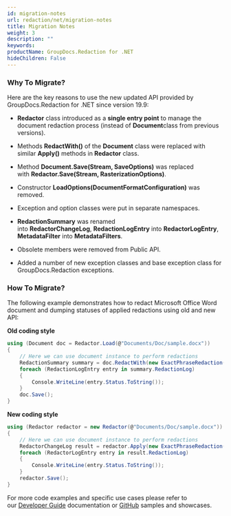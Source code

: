 ```yaml
---
id: migration-notes
url: redaction/net/migration-notes
title: Migration Notes
weight: 3
description: ""
keywords: 
productName: GroupDocs.Redaction for .NET
hideChildren: False
---
```

### Why To Migrate?

  
Here are the key reasons to use the new updated API provided by GroupDocs.Redaction for .NET since version 19.9:

*   **Redactor** class introduced as a **single entry point** to manage the document redaction process (instead of **Document**class from previous versions).
    
*   Methods **RedactWith()** of the **Document** class were replaced with similar **Apply()** methods in **Redactor** class.
    
*   Method **Document.Save(Stream, SaveOptions)** was replaced with **Redactor.Save(Stream, RasterizationOptions)**.
*   Constructor **LoadOptions(DocumentFormatConfiguration)** was removed.  
    
*   Exception and option classes were put in separate namespaces.   
    
*   **RedactionSummary** was renamed into **RedactorChangeLog**, **RedactionLogEntry** into **RedactorLogEntry**, **MetadataFilter** into **MetadataFilters**.  
    
*   Obsolete members were removed from Public API.
    
*   Added a number of new exception classes and base exception class for GroupDocs.Redaction exceptions.  
    

### How To Migrate?

The following example demonstrates how to redact Microsoft Office Word document and dumping statuses of applied redactions using old and new API:  

**Old coding style**

```csharp
using (Document doc = Redactor.Load(@"Documents/Doc/sample.docx"))
{
    // Here we can use document instance to perform redactions
	RedactionSummary summary = doc.RedactWith(new ExactPhraseRedaction("John Doe", new ReplacementOptions("[personal]")));
	foreach (RedactionLogEntry entry in summary.RedactionLog)
	{
		Console.WriteLine(entry.Status.ToString());
	}
    doc.Save();
}
```

**New coding style**

```csharp
using (Redactor redactor = new Redactor(@"Documents/Doc/sample.docx"))
{
    // Here we can use document instance to perform redactions
    RedactorChangeLog result = redactor.Apply(new ExactPhraseRedaction("John Doe", new ReplacementOptions("[personal]")));
	foreach (RedactorLogEntry entry in result.RedactionLog)
	{
		Console.WriteLine(entry.Status.ToString());
	}
	redactor.Save();
}
```

For more code examples and specific use cases please refer to our [Developer Guide](https://wiki.lisbon.dynabic.com/display/redaction/Developer+Guide) documentation or [GitHub](https://github.com/groupdocs-redaction/GroupDocs.Redaction-for-.NET) samples and showcases.
